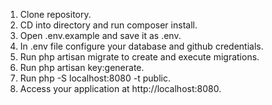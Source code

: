 1. Clone repository.
2. CD into directory and run composer install.
3. Open .env.example and save it as .env.
4. In .env file configure your database and github credentials.
5. Run php artisan migrate to create and execute migrations.
6. Run php artisan key:generate.
7. Run php -S localhost:8080 -t public.
8. Access your application at http://localhost:8080.
